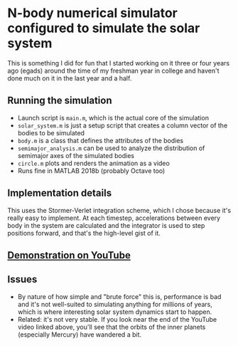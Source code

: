 # N-body numerical simulator configured to simulate the solar system
This is something I did for fun that I started working on it three or four years ago (egads) around the time of my freshman year in college and haven't done much on it in the last year and a half.
## Running the simulation
* Launch script is `main.m`, which is the actual core of the simulation
* `solar_system.m` is just a setup script that creates a column vector of the bodies to be simulated
* `body.m` is a class that defines the attributes of the bodies
* `semimajor_analysis.m` can be used to analyze the distribution of semimajor axes of the simulated bodies
* `circle.m` plots and renders the animation as a video
* Runs fine in MATLAB 2018b (probably Octave too)
## Implementation details
This uses the Stormer-Verlet integration scheme, which I chose because it's really easy to implement. At each timestep, accelerations between every body in the system are calculated and the integrator is used to step positions forward, and that's the high-level gist of it.
## [Demonstration on YouTube](https://www.youtube.com/watch?v=R6IAjGgqdCs)
## Issues
* By nature of how simple and "brute force" this is, performance is bad and it's not well-suited to simulating anything for millions of years, which is where interesting solar system dynamics start to happen.
* Related: it's not very stable. If you look near the end of the YouTube video linked above, you'll see that the orbits of the inner planets (especially Mercury) have wandered a bit.
